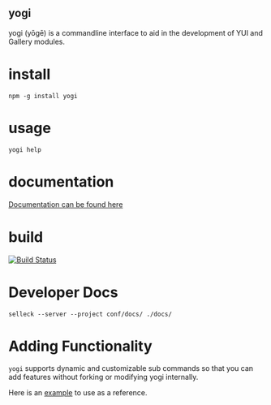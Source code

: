 yogi
----

yogi (yōgē) is a commandline interface to aid in the development of YUI and Gallery modules.


install
=======

    npm -g install yogi
    

usage
=====

    yogi help


documentation
=============

[Documentation can be found here](http://yui.github.com/yogi/)



build
=====

[![Build Status](https://secure.travis-ci.org/yui/yogi.png?branch=master)](http://travis-ci.org/yui/yogi)

Developer Docs
==============

    selleck --server --project conf/docs/ ./docs/

Adding Functionality
====================

`yogi` supports dynamic and customizable sub commands so that you can add features without forking
or modifying yogi internally.

Here is an [example](https://github.com/davglass/yogi-foo) to use as a reference.
